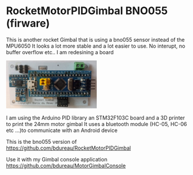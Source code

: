 # RocketMotorPIDGimbal BNO055 (firware)
This is another rocket Gimbal that is using a bno055 sensor instead of the MPU6050
It looks a lot more stable and a lot easier to use. No interupt, no buffer overflow etc..
I am redesining a board

<img src="/photo gimbal BNO055/GimbalV2.jpg" width="49%">

I am using the Arduino PID library an STM32F103C board and a 3D printer to print the 24mm motor gimbal
It uses a bluetooth module (HC-05, HC-06 etc ...)to communicate with an Android device

This is the bno055 version of 
https://github.com/bdureau/RocketMotorPIDGimbal

Use it with my Gimbal console application
https://github.com/bdureau/MotorGimbalConsole

